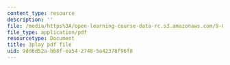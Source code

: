 ```yaml
---
content_type: resource
description: ''
file: /media/https%3A/open-learning-course-data-rc.s3.amazonaws.com/9-00sc-introduction-to-psychology-fall-2011/9dd6d52abb8fea5427485a42378f96f8_v4ur5mna060.pdf
file_type: application/pdf
resourcetype: Document
title: 3play pdf file
uid: 9dd6d52a-bb8f-ea54-2748-5a42378f96f8
---
```

